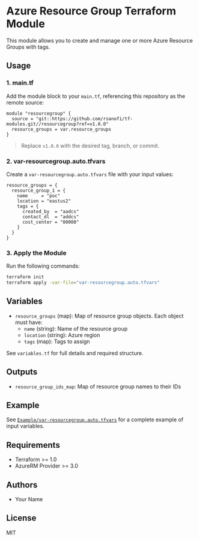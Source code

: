 # Azure Resource Group Terraform Module

This module allows you to create and manage one or more Azure Resource Groups with tags.

## Usage

### 1. main.tf

Add the module block to your `main.tf`, referencing this repository as the remote source:

```hcl
module "resourcegroup" {
  source = "git::https://github.com/rsanofi/tf-modules.git//resourcegroup?ref=v1.0.0"
  resource_groups = var.resource_groups
}
```

> Replace `v1.0.0` with the desired tag, branch, or commit.

### 2. var-resourcegroup.auto.tfvars

Create a `var-resourcegroup.auto.tfvars` file with your input values:

```hcl
resource_groups = {
  resource_group_1 = {
    name     = "poc"
    location = "eastus2"
    tags = {
      created_by  = "aadcs"
      contact_dl  = "addcs"
      cost_center = "00000"
    }
  }
}
```

### 3. Apply the Module

Run the following commands:

```sh
terraform init
terraform apply -var-file="var-resourcegroup.auto.tfvars"
```

## Variables

- `resource_groups` (map): Map of resource group objects. Each object must have:
  - `name` (string): Name of the resource group
  - `location` (string): Azure region
  - `tags` (map): Tags to assign

See `variables.tf` for full details and required structure.

## Outputs

- `resource_group_ids_map`: Map of resource group names to their IDs

## Example

See [`Example/var-resourcegroup.auto.tfvars`](./Example/var-resourcegroup.auto.tfvars) for a complete example of input variables.

## Requirements
- Terraform >= 1.0
- AzureRM Provider >= 3.0

## Authors
- Your Name

## License
MIT
